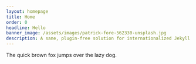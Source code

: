 ```yaml
---
layout: homepage
title: Home
order: 0
headline: Hello
banner_image: /assets/images/patrick-fore-562330-unsplash.jpg
description: A sane, plugin-free solution for internationalized Jekyll sites.
---
```


The quick brown fox jumps over the lazy dog.

